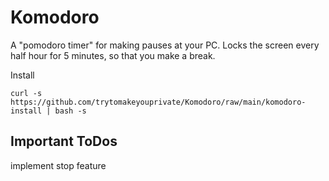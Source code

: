 # Komodoro
A "pomodoro timer" for making pauses at your PC. Locks the screen every half hour for 5 minutes, so that you make a break.

Install
```
curl -s https://github.com/trytomakeyouprivate/Komodoro/raw/main/komodoro-install | bash -s
```

## Important ToDos

implement stop feature
